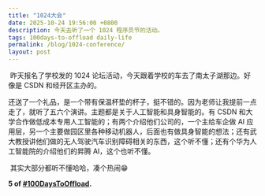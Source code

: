 ```yaml
---
title: "1024大会"
date: 2025-10-24 19:56:00 +0800
description: 今天去听了一个 1024 程序员节的活动。
tags: 100days-to-offload daily-life
permalink: /blog/1024-conference/
layout: post
---
```


​	昨天报名了学校发的 1024 论坛活动，今天跟着学校的车去了南太子湖那边。好像是 CSDN 和经开区主办的。

​	还送了一个礼品，是一个带有保温杯垫的杯子，挺不错的。因为老师让我提前一点走了，就听了五六个演讲。主题都是关于人工智能和具身智能的。有 CSDN 和大学合作做低成本专用人工智能的；有两个介绍他们公司的，一个主给车企做 AI 应用层，另一个主要做园区里各种移动机器人，后面也有做具身智能的想法；还有武大教授讲他们做的无人驾驶汽车识别障碍相关的东西，这个听不懂；还有个华为人工智能院的介绍他们的昇腾 AI，这个也听不懂。

​	其实大部分都听不懂哈哈，凑个热闹😁

**5 of [#100DaysToOffload](https://100daystooffload.com/).**
